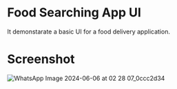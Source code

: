 # Food Searching App UI

It demonstarate a basic UI for a food delivery application.

# Screenshot

![WhatsApp Image 2024-06-06 at 02 28 07_0ccc2d34](https://github.com/Gopendu070/FoodAppUI/assets/92077709/42e63bdd-c09c-46f1-97c8-f4a4c5792475)
